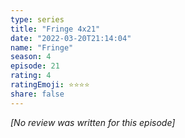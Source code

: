 ```yaml
---
type: series
title: "Fringe 4x21"
date: "2022-03-20T21:14:04"
name: "Fringe"
season: 4
episode: 21
rating: 4
ratingEmoji: ⭐️⭐️⭐️⭐️
share: false
---
```


*[No review was written for this episode]*
